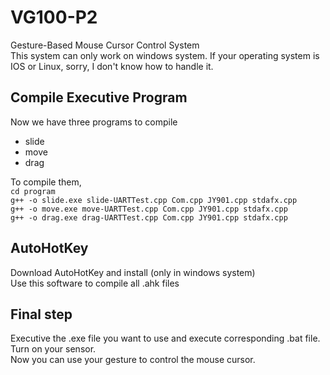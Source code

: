 # VG100-P2

Gesture-Based Mouse Cursor Control System  
This system can only work on windows system. If your operating system is IOS or Linux, sorry, I don't know how to handle it.  

## Compile Executive Program

Now we have three programs to compile

 - slide
 - move
 - drag

To compile them,  
`cd program`  
`g++ -o slide.exe slide-UARTTest.cpp Com.cpp JY901.cpp stdafx.cpp`  
`g++ -o move.exe move-UARTTest.cpp Com.cpp JY901.cpp stdafx.cpp`  
`g++ -o drag.exe drag-UARTTest.cpp Com.cpp JY901.cpp stdafx.cpp`  


## AutoHotKey

Download AutoHotKey and install (only in windows system)  
Use this software to compile all .ahk files  

## Final step

Executive the .exe file you want to use and execute corresponding .bat file.  
Turn on your sensor.  
Now you can use your gesture to control the mouse cursor.  
